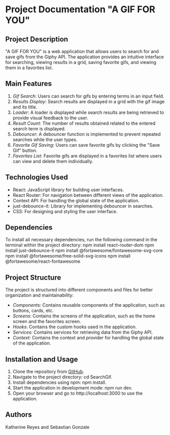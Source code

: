 # Project Documentation "A GIF FOR YOU"

## Project Description
"A GIF FOR YOU" is a web application that allows users to search for and save gifs from the Giphy API. The application provides an intuitive interface for searching, viewing results in a grid, saving favorite gifs, and viewing them in a favorites list.

## Main Features
1. *Gif Search*: Users can search for gifs by entering terms in an input field.
2. *Results Display*: Search results are displayed in a grid with the gif image and its title.
3. *Loader*: A loader is displayed while search results are being retrieved to provide visual feedback to the user.
4. *Result Count*: The number of results obtained related to the entered search term is displayed.
5. *Debouncer*: A debouncer function is implemented to prevent repeated searches while the user types.
6. *Favorite Gif Saving*: Users can save favorite gifs by clicking the "Save Gif" button.
7. *Favorites List*: Favorite gifs are displayed in a favorites list where users can view and delete them individually.

## Technologies Used
- React: JavaScript library for building user interfaces.
- React Router: For navigation between different views of the application.
- Context API: For handling the global state of the application.
- just-debounce-it: Library for implementing debouncer in searches.
- CSS: For designing and styling the user interface.

## Dependencies
To install all necessary dependencies, run the following command in the terminal within the project directory:
npm install react-router-dom 
npm install just-debounce-it 
npm install @fortawesome/fontawesome-svg-core 
npm install @fortawesome/free-solid-svg-icons 
npm install @fortawesome/react-fontawesome

## Project Structure
The project is structured into different components and files for better organization and maintainability:
- *Components*: Contains reusable components of the application, such as buttons, cards, etc.
- *Screens*: Contains the screens of the application, such as the home screen and the favorites screen.
- *Hooks*: Contains the custom hooks used in the application.
- *Services*: Contains services for retrieving data from the Giphy API.
- *Context*: Contains the context and provider for handling the global state of the application.

## Installation and Usage
1. Clone the repository from [GitHub](https://github.com/Kathereyes19/Programacion-web-2024-1.git).
2. Navigate to the project directory: cd SearchGif.
3. Install dependencies using npm: npm install.
4. Start the application in development mode: npm run dev.
5. Open your browser and go to http://localhost:3000 to use the application.

## Authors
Katherine Reyes and Sebastian Gonzale
